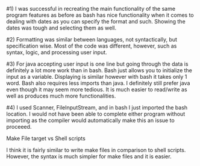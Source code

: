 #1)
 I was successful in recreating the main functionality of the same 
program features as before as bash has nice functionality when it 
comes to dealing with dates as you can specify the format and such. 
Showing the dates was tough and selecting them as well. 

#2)
 Formatting was similar between languages, not syntactically, but 
specification wise. Most of the code was different, however, such as 
syntax, logic, and processing user input. 

#3)
 For java accepting user input is one line but going through the 
data is definitely a lot more work than in bash. Bash just allows 
you to initialize the input as a variable. Displaying is similar 
however with bash it takes only 1 word. Bash also requires less 
imports than java. I definitely still prefer java even though it may 
seem more tedious. It is much easier to read/write as well as 
produces much more functionalities.

#4) 
I used Scanner, FileInputStream, and in bash I just imported the 
bash location. I would not have been able to complete either program 
without importing as the compiler would automatically make this an 
issue to proceeed.

Make File target vs Shell scripts

I think it is fairly similar to write make files in comparison to shell 
scripts. However, the syntax is much simpler for make files and it is 
easier.
